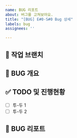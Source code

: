 ```yaml
---
name: BUG 리포트
about: 버그를 고쳐보아요.
title: "[BUG] E#0-S#0 Bug 상세"
labels: bug
assignees: ''

---
```


## 🌴 작업 브랜치 <!-- 작업하게 될 브랜치를 명시해주세요 -->




## :bug: BUG 개요 <!-- 어떠한 부분에서 에러가 발생했는지 -->



## ✅ TODO 및 진행현황 <!-- 할 일 목록을 만들고 진행 사항 표시 -->

- [ ] 투-두 1
- [ ] 투-두 2

## 🚧 BUG 리포트 <!-- 버그의 원인은 무엇이었고 어떻게 해결하였는지 -->
